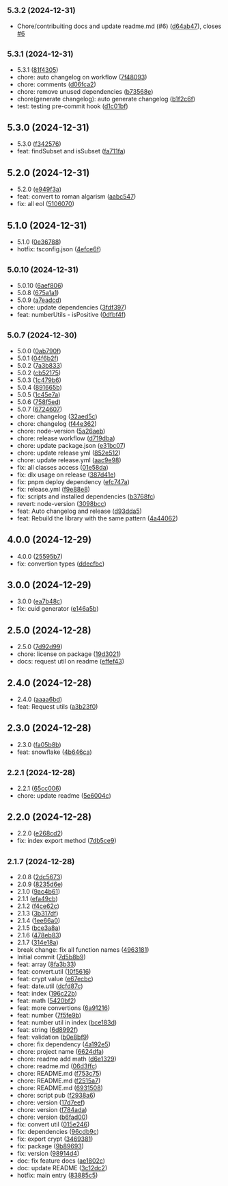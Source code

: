 ## <small>5.3.2 (2024-12-31)</small>

* Chore/contribuiting docs and update readme.md (#6) ([d64ab47](https://github.com/brmorillo/util/commit/d64ab47)), closes [#6](https://github.com/brmorillo/util/issues/6)



## <small>5.3.1 (2024-12-31)</small>

* 5.3.1 ([81f4305](https://github.com/brmorillo/util/commit/81f4305))
* chore: auto changelog on workflow ([7f48093](https://github.com/brmorillo/util/commit/7f48093))
* chore: comments ([d06fca2](https://github.com/brmorillo/util/commit/d06fca2))
* chore: remove unused dependencies ([b73568e](https://github.com/brmorillo/util/commit/b73568e))
* chore(generate changelog): auto generate changelog ([b1f2c6f](https://github.com/brmorillo/util/commit/b1f2c6f))
* test: testing pre-commit hook ([d1c01bf](https://github.com/brmorillo/util/commit/d1c01bf))



## 5.3.0 (2024-12-31)

* 5.3.0 ([f342576](https://github.com/brmorillo/util/commit/f342576))
* feat: findSubset and isSubset ([fa711fa](https://github.com/brmorillo/util/commit/fa711fa))



## 5.2.0 (2024-12-31)

* 5.2.0 ([e949f3a](https://github.com/brmorillo/util/commit/e949f3a))
* feat: convert to roman algarism ([aabc547](https://github.com/brmorillo/util/commit/aabc547))
* fix: all eol ([5106070](https://github.com/brmorillo/util/commit/5106070))



## 5.1.0 (2024-12-31)

* 5.1.0 ([0e36788](https://github.com/brmorillo/util/commit/0e36788))
* hotfix: tsconfig.json ([4efce6f](https://github.com/brmorillo/util/commit/4efce6f))



## <small>5.0.10 (2024-12-31)</small>

* 5.0.10 ([6aef806](https://github.com/brmorillo/util/commit/6aef806))
* 5.0.8 ([675a1a1](https://github.com/brmorillo/util/commit/675a1a1))
* 5.0.9 ([a7eadcd](https://github.com/brmorillo/util/commit/a7eadcd))
* chore: update dependencies ([3fdf397](https://github.com/brmorillo/util/commit/3fdf397))
* feat: numberUtils - isPositive ([0dfbf4f](https://github.com/brmorillo/util/commit/0dfbf4f))



## <small>5.0.7 (2024-12-30)</small>

* 5.0.0 ([0ab790f](https://github.com/brmorillo/util/commit/0ab790f))
* 5.0.1 ([04f6b2f](https://github.com/brmorillo/util/commit/04f6b2f))
* 5.0.2 ([7a3b833](https://github.com/brmorillo/util/commit/7a3b833))
* 5.0.2 ([cb52175](https://github.com/brmorillo/util/commit/cb52175))
* 5.0.3 ([1c479b6](https://github.com/brmorillo/util/commit/1c479b6))
* 5.0.4 ([891665b](https://github.com/brmorillo/util/commit/891665b))
* 5.0.5 ([1c45e7a](https://github.com/brmorillo/util/commit/1c45e7a))
* 5.0.6 ([758f5ed](https://github.com/brmorillo/util/commit/758f5ed))
* 5.0.7 ([6724607](https://github.com/brmorillo/util/commit/6724607))
* chore: changelog ([32aed5c](https://github.com/brmorillo/util/commit/32aed5c))
* chore: changelog ([f44e362](https://github.com/brmorillo/util/commit/f44e362))
* chore: node-version ([5a26aeb](https://github.com/brmorillo/util/commit/5a26aeb))
* chore: release workflow ([d719dba](https://github.com/brmorillo/util/commit/d719dba))
* chore: update package.json ([e31bc07](https://github.com/brmorillo/util/commit/e31bc07))
* chore: update release yml ([852e512](https://github.com/brmorillo/util/commit/852e512))
* chore: update release.yml ([aac9e98](https://github.com/brmorillo/util/commit/aac9e98))
* fix: all classes access ([01e58da](https://github.com/brmorillo/util/commit/01e58da))
* fix: dlx usage on release ([387d41e](https://github.com/brmorillo/util/commit/387d41e))
* fix: pnpm deploy dependency ([efc747a](https://github.com/brmorillo/util/commit/efc747a))
* fix: release.yml ([f9e88e8](https://github.com/brmorillo/util/commit/f9e88e8))
* fix: scripts and installed dependencies ([b3768fc](https://github.com/brmorillo/util/commit/b3768fc))
* revert: node-version ([3098bcc](https://github.com/brmorillo/util/commit/3098bcc))
* feat: Auto changelog and release ([d93dda5](https://github.com/brmorillo/util/commit/d93dda5))
* feat: Rebuild the library with the same pattern ([4a44062](https://github.com/brmorillo/util/commit/4a44062))



## 4.0.0 (2024-12-29)

* 4.0.0 ([25595b7](https://github.com/brmorillo/util/commit/25595b7))
* fix: convertion types ([ddecfbc](https://github.com/brmorillo/util/commit/ddecfbc))



## 3.0.0 (2024-12-29)

* 3.0.0 ([ea7b48c](https://github.com/brmorillo/util/commit/ea7b48c))
* fix: cuid generator ([e146a5b](https://github.com/brmorillo/util/commit/e146a5b))



## 2.5.0 (2024-12-28)

* 2.5.0 ([7d92d99](https://github.com/brmorillo/util/commit/7d92d99))
* chore: license on package ([19d3021](https://github.com/brmorillo/util/commit/19d3021))
* docs: request util on readme ([effef43](https://github.com/brmorillo/util/commit/effef43))



## 2.4.0 (2024-12-28)

* 2.4.0 ([aaaa6bd](https://github.com/brmorillo/util/commit/aaaa6bd))
* feat: Request utils ([a3b23f0](https://github.com/brmorillo/util/commit/a3b23f0))



## 2.3.0 (2024-12-28)

* 2.3.0 ([fa05b8b](https://github.com/brmorillo/util/commit/fa05b8b))
* feat: snowflake ([4b646ca](https://github.com/brmorillo/util/commit/4b646ca))



## <small>2.2.1 (2024-12-28)</small>

* 2.2.1 ([65cc006](https://github.com/brmorillo/util/commit/65cc006))
* chore: update readme ([5e6004c](https://github.com/brmorillo/util/commit/5e6004c))



## 2.2.0 (2024-12-28)

* 2.2.0 ([e268cd2](https://github.com/brmorillo/util/commit/e268cd2))
* fix: index export method ([7db5ce9](https://github.com/brmorillo/util/commit/7db5ce9))



## <small>2.1.7 (2024-12-28)</small>

* 2.0.8 ([2dc5673](https://github.com/brmorillo/util/commit/2dc5673))
* 2.0.9 ([8235d6e](https://github.com/brmorillo/util/commit/8235d6e))
* 2.1.0 ([9ac4b61](https://github.com/brmorillo/util/commit/9ac4b61))
* 2.1.1 ([efa49cb](https://github.com/brmorillo/util/commit/efa49cb))
* 2.1.2 ([f4ce62c](https://github.com/brmorillo/util/commit/f4ce62c))
* 2.1.3 ([3b317df](https://github.com/brmorillo/util/commit/3b317df))
* 2.1.4 ([1ee66a0](https://github.com/brmorillo/util/commit/1ee66a0))
* 2.1.5 ([bce3a8a](https://github.com/brmorillo/util/commit/bce3a8a))
* 2.1.6 ([478eb83](https://github.com/brmorillo/util/commit/478eb83))
* 2.1.7 ([314e18a](https://github.com/brmorillo/util/commit/314e18a))
* break change: fix all function names ([4963181](https://github.com/brmorillo/util/commit/4963181))
* Initial commit ([7d5b8b9](https://github.com/brmorillo/util/commit/7d5b8b9))
* feat: array ([8fa3b33](https://github.com/brmorillo/util/commit/8fa3b33))
* feat: convert.util ([10f5616](https://github.com/brmorillo/util/commit/10f5616))
* feat: crypt value ([e67ecbc](https://github.com/brmorillo/util/commit/e67ecbc))
* feat: date.util ([dcfd87c](https://github.com/brmorillo/util/commit/dcfd87c))
* feat: index ([196c22b](https://github.com/brmorillo/util/commit/196c22b))
* feat: math ([5420bf2](https://github.com/brmorillo/util/commit/5420bf2))
* feat: more convertions ([6a91216](https://github.com/brmorillo/util/commit/6a91216))
* feat: number ([7f5fe9b](https://github.com/brmorillo/util/commit/7f5fe9b))
* feat: number util in index ([bce183d](https://github.com/brmorillo/util/commit/bce183d))
* feat: string ([6d8992f](https://github.com/brmorillo/util/commit/6d8992f))
* feat: validation ([b0e8bf9](https://github.com/brmorillo/util/commit/b0e8bf9))
* chore: fix dependency ([4a192e5](https://github.com/brmorillo/util/commit/4a192e5))
* chore: project name ([6624dfa](https://github.com/brmorillo/util/commit/6624dfa))
* chore: readme add math ([d6e1329](https://github.com/brmorillo/util/commit/d6e1329))
* chore: readme.md ([06d3ffc](https://github.com/brmorillo/util/commit/06d3ffc))
* chore: README.md ([f753c75](https://github.com/brmorillo/util/commit/f753c75))
* chore: README.md ([f2515a7](https://github.com/brmorillo/util/commit/f2515a7))
* chore: README.md ([6931508](https://github.com/brmorillo/util/commit/6931508))
* chore: script pub ([f2938a6](https://github.com/brmorillo/util/commit/f2938a6))
* chore: version ([17d7eef](https://github.com/brmorillo/util/commit/17d7eef))
* chore: version ([f784ada](https://github.com/brmorillo/util/commit/f784ada))
* chore: version ([b6fad00](https://github.com/brmorillo/util/commit/b6fad00))
* fix: convert util ([015e246](https://github.com/brmorillo/util/commit/015e246))
* fix: dependencies ([96cdb9c](https://github.com/brmorillo/util/commit/96cdb9c))
* fix: export crypt ([3469381](https://github.com/brmorillo/util/commit/3469381))
* fix: package ([9b89693](https://github.com/brmorillo/util/commit/9b89693))
* fix: version ([98914d4](https://github.com/brmorillo/util/commit/98914d4))
* doc: fix feature docs ([ae1802c](https://github.com/brmorillo/util/commit/ae1802c))
* doc: update README ([3c12dc2](https://github.com/brmorillo/util/commit/3c12dc2))
* hotfix: main entry ([83885c5](https://github.com/brmorillo/util/commit/83885c5))



